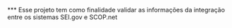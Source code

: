 *** Esse projeto tem como finalidade validar as informações da integração entre os sistemas SEI.gov e SCOP.net 